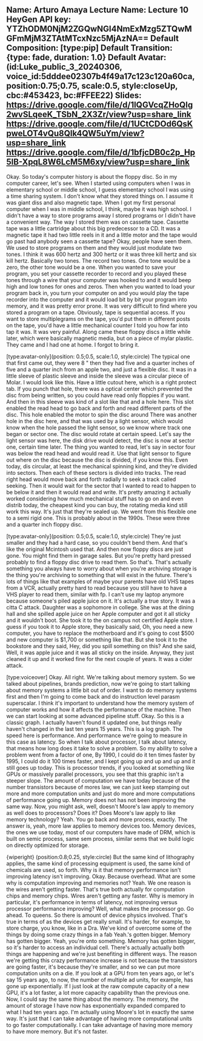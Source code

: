 Name: Arturo Amaya
Lecture Name: Lecture 10
HeyGen API key: YTZhODM0NjM2ZGQwNGI4NmExMzg5ZTQwMGFmMjM3ZTAtMTcxNzc5MjAzNA==
Default Composition: [type:pip]
Default Transition: {type: fade, duration: 1.0}
Default Avatar: (id:Luke_public_3_20240306, voice_id:5dddee02307b4f49a17c123c120a60ca, position:0.75;0.75, scale:0.5, style:closeUp, cbc:#453423, bc:#FFEE22)
Slides:
    https://drive.google.com/file/d/1lQGVcqZHoQIg2wvSLqeeK_TSbN_2X3Zr/view?usp=share_link
    https://drive.google.com/file/d/1UCtCDOd6QsKpweLOT4vQu8Qlk4QW5uYm/view?usp=share_link   
    https://drive.google.com/file/d/1bfjcDB0c2p_Hp5lB-XpqL8W6LcM5M6xy/view?usp=share_link
--

Okay. So today's computer history is about the floppy disc. So in my computer career, let's see. When I started using computers when I was in elementary school or middle school, I guess elementary school I was using a time sharing system. I don't know what they stored things on. I assume it was giant diss and also magnetic tape. When I got my first personal computer when I was in middle school, I think, maybe it was high school. I didn't have a way to store programs away I stored programs or I didn't have a convenient way. The way I stored them was on cassette tape. Cassette tape was a little cartridge about this big predecessor to a CD. It was a magnetic tape it had two little reels in it and a little motor and the tape would go past had anybody seen a cassette tape? Okay, people have seen them. We used to store programs on them and they would just modulate two tones. I think it was 600 hertz and 300 hertz or it was three kill hertz and six kill hertz. Basically two tones. The record two tones. One tone would be a zero, the other tone would be a one. When you wanted to save your program, you set your cassette recorder to record and you played these tones through a wire that your computer was hooked to and it would beep high and low tones for ones and zeros. Then when you wanted to load your program back in, you turn your computer on and you would play the tape recorder into the computer and it would load bit by bit your program into memory, and it was pretty error prone. It was very difficult to find where you stored a program on a tape. Obviously, tape is sequential access. If you want to store multiplegrams on the tape, you'd put them in different posts on the tape, you'd have a little mechanical counter I told you how far into tap it was. It was very painful. Along came these floppy discs a little while later, which were basically magnetic media, but on a piece of mylar plastic. They came and I had one at home. I forgot to bring it. 

[type:avatar-only](position: 0.5;0.5, scale:1.0, style:circle) The typical one that first came out, they were 8 " then they had five and a quarter inches of five and a quarter inch from an apple two, and just a flexible disc. It was in a little sleeve of plastic sleeve and inside the sleeve was a circular piece of Molar. I would look like this. Have a little cutout here, which is a right protect tab. If you punch that hole, there was a optical center which prevented the disc from being written, so you could have read only floppies if you want. And then in this sleeve was kind of a slot like that and a hole here. This slot enabled the read head to go back and forth and read different parts of the disc. This hole enabled the motor to spin the disc around There was another hole in the disc here, and that was used by a light sensor, which would know when the hole passed the light sensor, so we know where track one began or sector one. The disc would rotate at certain speed. Let's say the light sensor was here, the disk drive would detect, the disc is now at sector one, certain time later. The thing you wanted to read, let's say in sector four was below the read head and would read it. Use that light sensor to figure out where on the disc because the disc is divided, if you know this. Even today, dis circular, at least the mechanical spinning kind, and they're divided into sectors. Then each of these sectors is divided into tracks. The read right head would move back and forth radially to seek a track called seeking. Then it would wait for the sector that I wanted to read to happen to be below it and then it would read and write. It's pretty amazing it actually worked considering how much mechanical stuff has to go on and even distrib today, the cheapest kind you can buy, the rotating media kind still work this way. It's just that they're sealed up. We went from this flexible one to a semi rigid one. This is probably about in the 1990s. These were three and a quarter inch floppy disc. 

[type:avatar-only](position: 0.5;0.5, scale:1.0, style:circle) They're just smaller and they had a hard case, so you couldn't bend them. And that's like the original Mcintosh used that. And then now floppy discs are just gone. You might find them in garage sales. But you're pretty hard pressed probably to find a floppy disc drive to read them. So that's. That's actually something you always have to worry about when you're archiving storage is the thing you're archiving to something that will exist in the future. There's lots of things like that examples of maybe your parents have old VHS tapes from a VCR, actually pretty hard to read because you still have to have a VHS player to read them, similar with fp. I can't use my laptop anymore because someone's piled apple juice on it. It's actually a true story. It was a citta C attack. Daughter was a sophomore in college. She was at the dining hall and she spilled apple juice on her Apple computer and got it all sticky and it wouldn't boot. She took it to the on campus not certified Apple store. I guess if you took it to Apple store, they basically said, Oh, you need a new computer, you have to replace the motherboard and it's going to cost $500 and new computer is $1,700 or something like that. But she took it to the bookstore and they said, Hey, did you spill something on this? And she said, Well, it was apple juice and it was all sticky on the inside. Anyway, they just cleaned it up and it worked fine for the next couple of years. It was a cider attack.

[type:voiceover] Okay. All right. We're talking about memory system. So we talked about pipelines, brands prediction, now we're going to start talking about memory systems a little bit out of order. I want to do memory systems first and then I'm going to come back and do instruction level parasm superscalar. I think it's important to understand how the memory system of computer works and how it affects the performance of the machine. Then we can start looking at some advanced pipeline stuff. Okay. So this is a classic graph. I actually haven't found it updated one, but things really haven't changed in the last ten years 15 years. This is a log graph. The speed here is performance. And performance we're going to measure in this case as latency. So when I talk about processor, I talk about latency, that means how long does it take to solve a problem. So my ability to solve a problem went from a factor of one, By 1990, I could do it ten times faster by 1995, I could do it 100 times faster, and I kept going up and up and up and it still goes up today. This is processor trends, if you looked at something like GPUs or massively parallel processors, you see that this graphic isn't a steeper slope. The amount of computation we have today because of the number transistors because of mores law, we can just keep stamping out more and more computation units and just do more and more computations of performance going up. Memory does not has not been improving the same way. Now, you might ask, well, doesn't Moore's law apply to memory as well does to processors? Does it? Does Moore's law apply to like memory technology? Yeah. You go back and more process, exactly. The answer is, yeah, more law applies to memory devices too. Memory devices, the ones we use today, most of our computers have made of DRM, which is built on semic process, same sem process, similar sems that we build logic on directly optimized for storage.

{wiperight} (position:0.8;0.25, style:circle) But the same kind of lithography applies, the same kind of processing equipment is used, the same kind of chemicals are used, so forth. Why is it that memory performance isn't improving latency isn't improving. Okay. Because overhead. What are some why is computation improving and memories not? Yeah. We one reason is the wires aren't getting faster. That's true both actually for computation chips and memory chips. Wires aren't getting any faster. Why is memory in particular, it's performance in terms of latency, not improving versus processor performance improving? Well, what makes the processor go. Go ahead. To queens. So there is amount of device physics involved. That's true in terms of as the devices get really small. It's harder, for example, to store charge, you know, like in a Dra. We've kind of overcome some of the things by doing some crazy things in a fab Yeah.'s gotten bigger. Memory has gotten bigger. Yeah, you're onto something. Memory has gotten bigger, so it's harder to access an individual cell. There's actually actually both things are happening and we're just benefiting in different ways. The reason we're getting this crazy performance increase is not because the transistors are going faster, it's because they're smaller, and so we can put more computation units on a die. If you look at a GPU from ten years ago, or let's say 15 years ago, to now, the number of multiple ad units, for example, has gone up exponentially. If I just look at the raw compute capacity of a new GPU, it's a lot faster, a lot more capacity capability than the previous one. Now, I could say the same thing about the memory. The memory, the amount of storage I have now has exponentially expanded compared to what I had ten years ago. I'm actually using Moore's lot in exactly the same way. It's just that I can take advantage of having more computational units to go faster computationally. I can take advantage of having more memory to have more memory. But it's not faster.